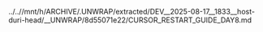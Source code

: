 ../..//mnt/h/ARCHIVE/.UNWRAP/extracted/DEV__2025-08-17__1833__host-duri-head/__UNWRAP/8d55071e22/CURSOR_RESTART_GUIDE_DAY8.md